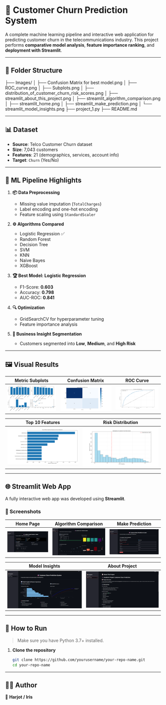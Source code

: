 # 🎯 Customer Churn Prediction System

A complete machine learning pipeline and interactive web application for predicting customer churn in the telecommunications industry. This project performs **comparative model analysis**, **feature importance ranking**, and **deployment with Streamlit**.

---

## 📁 Folder Structure

├── Images/
│ ├── Confusion Matrix for best model.png
│ ├── ROC_curve.png
│ ├── Subplots.png
│ ├── distribution_of_customer_churn_risk_scores.png
│ ├── streamlit_about_this_project.png
│ ├── streamlit_algorithm_comparison.png
│ ├── streamlit_home.png
│ ├── streamlit_make_prediction.png
│ └── streamlit_model_insights.png
├── project_1.py
├── README.md

---

## 📊 Dataset

- **Source**: Telco Customer Churn dataset  
- **Size**: 7,043 customers  
- **Features**: 21 (demographics, services, account info)  
- **Target**: `Churn` (Yes/No)

---

## 🧠 ML Pipeline Highlights

1. **📦 Data Preprocessing**
   - Missing value imputation (`TotalCharges`)
   - Label encoding and one-hot encoding
   - Feature scaling using `StandardScaler`

2. **⚙️ Algorithms Compared**
   - Logistic Regression ✅
   - Random Forest
   - Decision Tree
   - SVM
   - KNN
   - Naive Bayes
   - XGBoost

3. **🏆 Best Model: Logistic Regression**
   - F1-Score: **0.603**
   - Accuracy: **0.798**
   - AUC-ROC: **0.841**

4. **🔍 Optimization**
   - GridSearchCV for hyperparameter tuning
   - Feature importance analysis

5. **🧠 Business Insight Segmentation**
   - Customers segmented into **Low**, **Medium**, and **High Risk**

---

## 🖼️ Visual Results

| Metric Subplots | Confusion Matrix | ROC Curve |
|-----------------|------------------|-----------|
| ![Subplots](Images/Subplots.png) | ![Confusion Matrix](Images/Confusion%20Matrix%20for%20best%20model.png) | ![ROC](Images/ROC_curve.png) |

| Top 10 Features | Risk Distribution |
|-----------------|------------------|
| ![Top 10 Features](Images/top_10_most_important_features_for_churn_prediction.png) | ![Risk Dist](Images/distribution_of_customer_churn_risk_scores.png) |

---

## 🌐 Streamlit Web App

A fully interactive web app was developed using **Streamlit**.

### 📸 Screenshots

| Home Page | Algorithm Comparison | Make Prediction |
|-----------|----------------------|------------------|
| ![Home](Images/streamlit_home.png) | ![Comparison](Images/streamlit_algorithm_comparison.png) | ![Predict](Images/streamlit_make_prediction.png) |

| Model Insights | About Project |
|----------------|----------------|
| ![Insights](Images/streamlit_model_insights.png) | ![About](Images/streamlit_about_this_project.png) |

---

## 🚀 How to Run

> Make sure you have Python 3.7+ installed.

1. **Clone the repository**
   ```bash
   git clone https://github.com/yourusername/your-repo-name.git
   cd your-repo-name

---

## 👨‍💻 Author
🚀 **Harjot / Iris** 
